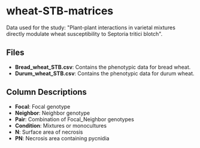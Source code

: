 # wheat-STB-matrices

Data used for the study: "Plant-plant interactions in varietal mixtures directly modulate wheat susceptibility to Septoria tritici blotch".

## Files
- **Bread_wheat_STB.csv**: Contains the phenotypic data for bread wheat.
- **Durum_wheat_STB.csv**: Contains the phenotypic data for durum wheat.

## Column Descriptions

- **Focal**: Focal genotype
- **Neighbor**: Neighbor genotype
- **Pair**: Combination of Focal_Neighbor genotypes
- **Condition**: Mixtures or monocultures
- **N**: Surface area of necrosis
- **PN**: Necrosis area containing pycnidia
